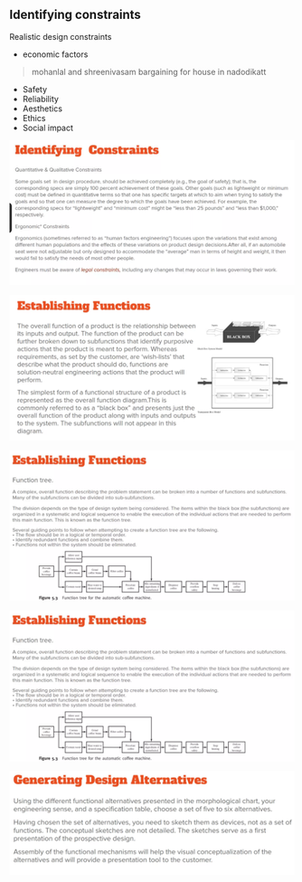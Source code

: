 
## Identifying constraints

Realistic design constraints

- economic factors
> mohanlal and shreenivasam bargaining for house in nadodikatt
- Safety
- Reliability
- Aesthetics
- Ethics
- Social impact

![identifyingConstrainsts](./img/identifyingConstrainsts.png)

![establishingFunc](./img/establishingFunc.png)

![establishingFunc2](./img/establishingFunc2.png)

![establishingFunc2](./img/establishingFunc2.png)

![GenDesignAltenatives](./img/GenDesignAltenatives.png)



